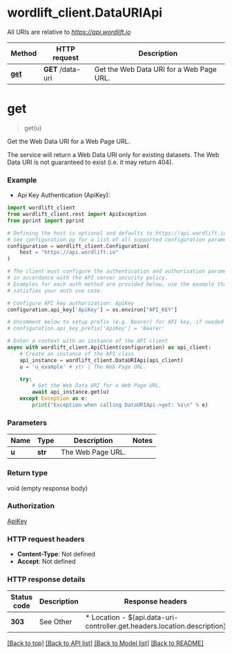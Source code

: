 # wordlift_client.DataURIApi

All URIs are relative to *https://api.wordlift.io*

Method | HTTP request | Description
------------- | ------------- | -------------
[**get**](DataURIApi.md#get) | **GET** /data-uri | Get the Web Data URI for a Web Page URL.


# **get**
> get(u)

Get the Web Data URI for a Web Page URL.

The service will return a Web Data URI only for existing datasets. The Web Data URI is not guaranteed to exist (i.e. it may return 404). 

### Example

* Api Key Authentication (ApiKey):

```python
import wordlift_client
from wordlift_client.rest import ApiException
from pprint import pprint

# Defining the host is optional and defaults to https://api.wordlift.io
# See configuration.py for a list of all supported configuration parameters.
configuration = wordlift_client.Configuration(
    host = "https://api.wordlift.io"
)

# The client must configure the authentication and authorization parameters
# in accordance with the API server security policy.
# Examples for each auth method are provided below, use the example that
# satisfies your auth use case.

# Configure API key authorization: ApiKey
configuration.api_key['ApiKey'] = os.environ["API_KEY"]

# Uncomment below to setup prefix (e.g. Bearer) for API key, if needed
# configuration.api_key_prefix['ApiKey'] = 'Bearer'

# Enter a context with an instance of the API client
async with wordlift_client.ApiClient(configuration) as api_client:
    # Create an instance of the API class
    api_instance = wordlift_client.DataURIApi(api_client)
    u = 'u_example' # str | The Web Page URL.

    try:
        # Get the Web Data URI for a Web Page URL.
        await api_instance.get(u)
    except Exception as e:
        print("Exception when calling DataURIApi->get: %s\n" % e)
```



### Parameters


Name | Type | Description  | Notes
------------- | ------------- | ------------- | -------------
 **u** | **str**| The Web Page URL. | 

### Return type

void (empty response body)

### Authorization

[ApiKey](../README.md#ApiKey)

### HTTP request headers

 - **Content-Type**: Not defined
 - **Accept**: Not defined

### HTTP response details

| Status code | Description | Response headers |
|-------------|-------------|------------------|
**303** | See Other |  * Location - ${api.data-uri-controller.get.headers.location.description} <br>  |

[[Back to top]](#) [[Back to API list]](../README.md#documentation-for-api-endpoints) [[Back to Model list]](../README.md#documentation-for-models) [[Back to README]](../README.md)

